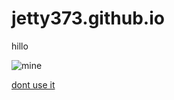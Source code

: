 # jetty373.github.io

hillo

![mine](jetty373.github.io/main/wallpaperminecraft)

[dont use it](https://www.youtube.com/watch?v=dQw4w9WgXcQ)
